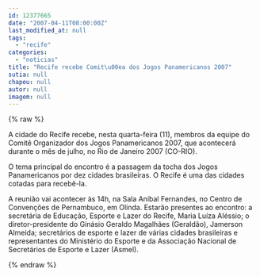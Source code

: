 ```yaml
---
id: 12377665
date: "2007-04-11T08:00:00Z"
last_modified_at: null
tags:
  - "recife"
categories:
  - "noticias"
title: "Recife recebe Comit\u00ea dos Jogos Panamericanos 2007"
sutia: null
chapeu: null
autor: null
imagem: null
---
```

{% raw %}
<p><P>A cidade do Recife recebe, nesta quarta-feira (11), membros da equipe do Comitê Organizador dos Jogos Panamericanos 2007, que acontecerá durante o mês de julho, no Rio de Janeiro 2007 (CO-RIO). </P></p>
<p><P>O tema principal do encontro é a passagem da tocha dos Jogos Panamericanos por dez cidades brasileiras. O Recife é uma das cidades cotadas para recebê-la. </P></p>
<p><P>A reunião vai acontecer às 14h, na Sala Aníbal Fernandes, no Centro de Convenções de Pernambuco, em Olinda. Estarão presentes ao encontro: a secretária de Educação, Esporte e Lazer do Recife, Maria Luíza Aléssio; o diretor-presidente do Ginásio Geraldo Magalhães (Geraldão), Jamerson Almeida; secretários de esporte e lazer de várias cidades brasileiras e representantes do Ministério do Esporte e da Associação Nacional de Secretários de Esporte e Lazer (Asmel).</P> </p>
{% endraw %}